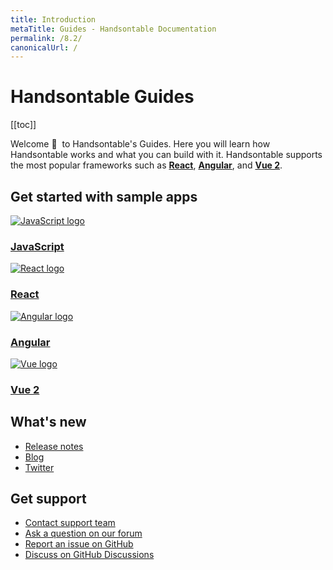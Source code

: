 ```yaml
---
title: Introduction
metaTitle: Guides - Handsontable Documentation
permalink: /8.2/
canonicalUrl: /
---
```


# Handsontable Guides

[[toc]]

Welcome 👋&nbsp; to Handsontable's Guides. Here you will learn how Handsontable works and what you can build with it. Handsontable supports the most popular frameworks such as **[React](@/guides/integrate-with-react/react-simple-example.md)**, **[Angular](@/guides/integrate-with-angular/angular-simple-example.md)**, and **[Vue 2](@/guides/integrate-with-vue/vue-simple-example.md)**.

## Get started with sample apps

<div class="row-items-container">
    <a href="/docs/8.2/hello-world" class="row-item">
     <img class="integration-framework-logo" src="/docs/8.2/img/pages/introduction/javascript.svg" alt="JavaScript logo" />
     <h3>JavaScript</h3>
    </a>

   <a href="/docs/8.2/react-simple-example" class="row-item">
   <img class="integration-framework-logo" src="/docs/8.2/img/pages/introduction/react.svg" alt="React logo" />
    <h3>React</h3>
   </a>

   <a href="/docs/8.2/angular-simple-example" class="row-item">
    <img class="integration-framework-logo" src="/docs/8.2/img/pages/introduction/angular.svg" alt="Angular logo" />
    <h3>Angular</h3>
   </a>

   <a href="/docs/8.2/vue-simple-example" class="row-item">
    <img class="integration-framework-logo" src="/docs/8.2/img/pages/introduction/vue.svg" alt="Vue logo" />
    <h3>Vue 2</h3>
   </a>
</div>

## What's new

- [Release notes](@/guides/upgrade-and-migration/release-notes.md)
- [Blog](https://handsontable.com/blog)
- [Twitter](https://twitter.com/handsontable)

## Get support

- [Contact support team](https://handsontable.com/contact?category=technical_support)
- [Ask a question on our forum](https://forum.handsontable.com)
- [Report an issue on GitHub](https://github.com/handsontable/handsontable/issues)
- [Discuss on GitHub Discussions](https://github.com/handsontable/handsontable/discussions)
